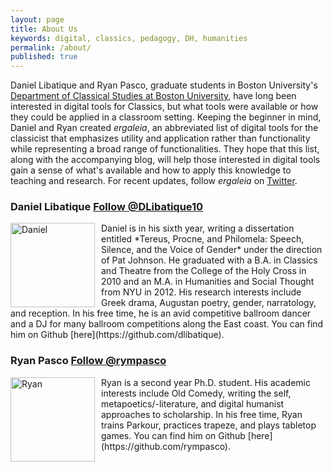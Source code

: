 ```yaml
---
layout: page
title: About Us
keywords: digital, classics, pedagogy, DH, humanities
permalink: /about/
published: true
---
```


Daniel Libatique and Ryan Pasco, graduate students in Boston University's [Department of Classical Studies at Boston University](http://www.bu.edu/classics/), have long been interested in digital tools for Classics, but what tools were available or how they could be applied in a classroom setting. Keeping the beginner in mind, Daniel and Ryan created *ergaleia*, an abbreviated list of digital tools for the classicist that emphasizes utility and application rather than functionality while representing a broad range of functionalities. They hope that this list, along with the accompanying blog, will help those interested in digital tools gain a sense of what's available and how to apply this knowledge to teaching and research. For recent updates, follow *ergaleia* on [Twitter](http://twitter.com/ta_ergaleia).

### Daniel Libatique <a href="https://twitter.com/DLibatique10?ref_src=twsrc%5Etfw" class="twitter-follow-button" data-show-count="false">Follow @DLibatique10</a><script async src="https://platform.twitter.com/widgets.js" charset="utf-8"></script>
<img src="https://budigitalclassics.github.io/images/dlibatique_circle.png" align="left" alt="Daniel" style="width: 135px; margin: 0px 10px 0px 0px;"/>
Daniel is in his sixth year, writing a dissertation entitled *Tereus, Procne, and Philomela: Speech, Silence, and the Voice of Gender* under the direction of Pat Johnson. He graduated with a B.A. in Classics and Theatre from the College of the Holy Cross in 2010 and an M.A. in Humanities and Social Thought from NYU in 2012. His research interests include Greek drama, Augustan poetry, gender, narratology, and reception. In his free time, he is an avid competitive ballroom dancer and a DJ for many ballroom competitions along the East coast. You can find him on Github [here](https://github.com/dlibatique).

### Ryan Pasco <a href="https://twitter.com/rympasco?ref_src=twsrc%5Etfw" class="twitter-follow-button" data-show-count="false">Follow @rympasco</a><script async src="https://platform.twitter.com/widgets.js" charset="utf-8"></script>
<img src="https://budigitalclassics.github.io/images/rympasco_circle.png" align="left" alt="Ryan" style="width: 135px; margin: 0px 10px 0px 0px;"/>
Ryan is a second year Ph.D. student. His academic interests include Old Comedy, writing the self, metapoetics/-literature, and digital humanist approaches to scholarship. In his free time, Ryan trains Parkour, practices trapeze, and plays tabletop games. You can find him on Github [here](https://github.com/rympasco).
